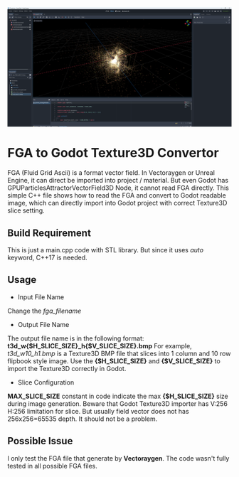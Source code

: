 ![alt text](screen_shot.png)

# FGA to Godot Texture3D Convertor

FGA (Fluid Grid Ascii) is a format vector field. In Vectoraygen or Unreal Engine, it can direct be imported into project / material. But even Godot has GPUParticlesAttractorVectorField3D Node, it cannot read FGA directly. This simple C++ file shows how to read the FGA and convert to Godot readable image, which can directly import into Godot project with correct Texture3D slice setting.


## Build Requirement

This is just a main.cpp code with STL library. But since it uses *auto* keyword, C++17 is needed.

## Usage

- Input File Name

Change the *fga_filename*

- Output File Name

The output file name is in the following format: **t3d_w{$H_SLICE_SIZE}_h{$V_SLICE_SIZE}.bmp** For example, *t3d_w10_h1.bmp* is a Texture3D BMP file that slices into 1 column and 10 row flipbook style image. Use the **{$H_SLICE_SIZE}** and **{$V_SLICE_SIZE}** to import the Texture3D correctly in Godot.

- Slice Configuration

**MAX_SLICE_SIZE** constant in code indicate the max **{$H_SLICE_SIZE}** size during image generation. Beware that Godot Texture3D importer has V:256 H:256 limitation for slice. But usually field vector does not has 256x256=65535 depth. It should not be a problem.

## Possible Issue ##

I only test the FGA file that generate by **Vectoraygen**. The code wasn't fully tested in all possible FGA files.
